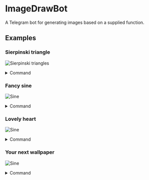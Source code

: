 # ImageDrawBot

A Telegram bot for generating images based on a supplied function.

## Examples

### Sierpinski triangle

![Sierpinski triangles](https://github.com/yurtsiv/image-draw-bot/blob/master/examples/serpinski.png?raw=true)

<details>
<summary>Command</summary>

```javascript
/draw (x, y) => {
  const c = x & y ? 0 : 255;

  return {
    r: c,
    g: c,
    b: c
  }
}
```

</details>

### Fancy sine

![Sine](https://github.com/yurtsiv/image-draw-bot/blob/master/examples/sine.png?raw=true)

<details>
<summary>Command</summary>

```javascript
/draw_center_hd (x, y) => {
  const val = Math.floor(Math.sin(x / 30) * 100);

  if (val < (y + 10) && val > (y - 10)) {
    return {
      r: x,
      g: y,
      b: x - y
    }
  }

  return {
    r: 255,
    g: 255,
    b: 255
  }
}
```

</details>

### Lovely heart

![Sine](https://github.com/yurtsiv/image-draw-bot/blob/master/examples/heart.png?raw=true)

<details>
<summary>Command</summary>

```javascript
/draw (x, y) => {
  const img = [0xff,0xff,0xff,0xff,0xff,0xff,0xff,0xff,0xff,0xff,0xff,0xff,0xff,0xff,0xff,0xff,0xff,0xff,0xff,0xff,0xff,0xff,0xff,0xff,0xff,0xff,0xff,0xff,0xff,0xff,0xff,0xff,0xff,0xff,0xff,0xff,0xff,0xff,0xff,0xff,0xff,0xff,0xff,0xff,0xff,0xff,0xff,0xff,0xff,0xff,0xff,0xff,0xff,0xff,0x00,0x00,0x00,0x00,0x00,0x00,0x00,0x00,0x00,0x00,0x00,0x00,0xff,0xff,0xff,0xff,0xff,0xff,0xff,0xff,0xff,0xff,0xff,0xff,0x00,0x00,0x00,0x00,0x00,0x00,0x00,0x00,0x00,0x00,0x00,0x00,0xff,0xff,0xff,0xff,0xff,0xff,0xff,0xff,0xff,0x00,0x00,0x00,0xff,0x00,0x2e,0xff,0x00,0x2e,0xff,0x00,0x2e,0xff,0x00,0x2e,0x00,0x00,0x00,0xff,0xff,0xff,0xff,0xff,0xff,0x00,0x00,0x00,0xff,0x00,0x2e,0xff,0x00,0x2e,0xff,0x00,0x2e,0xff,0x00,0x2e,0x00,0x00,0x00,0xff,0xff,0xff,0x00,0x00,0x00,0xff,0x00,0x2e,0xff,0x00,0x2e,0xff,0x00,0x2e,0xff,0x00,0x2e,0xff,0x00,0x2e,0xff,0x00,0x2e,0x00,0x00,0x00,0x00,0x00,0x00,0xff,0x00,0x2e,0xff,0x00,0x2e,0xff,0x00,0x2e,0xff,0x00,0x2e,0xff,0x00,0x2e,0xff,0x00,0x2e,0x00,0x00,0x00,0x00,0x00,0x00,0xff,0x00,0x2e,0xff,0x00,0x2e,0xff,0x00,0x2e,0xff,0x00,0x2e,0xff,0x00,0x2e,0xff,0x00,0x2e,0xff,0x00,0x2e,0xff,0x00,0x2e,0xff,0x00,0x2e,0xff,0x00,0x2e,0xff,0x00,0x2e,0xff,0x00,0x2e,0xff,0x00,0x2e,0xff,0x00,0x2e,0x00,0x00,0x00,0x00,0x00,0x00,0xff,0x00,0x2e,0xff,0x00,0x2e,0xff,0x00,0x2e,0xff,0x00,0x2e,0xff,0x00,0x2e,0xff,0x00,0x2e,0xff,0x00,0x2e,0xff,0x00,0x2e,0xff,0x00,0x2e,0xff,0x00,0x2e,0xff,0x00,0x2e,0xff,0x00,0x2e,0xff,0x00,0x2e,0xff,0x00,0x2e,0x00,0x00,0x00,0x00,0x00,0x00,0xff,0x00,0x2e,0xff,0x00,0x2e,0xff,0x00,0x2e,0xff,0x00,0x2e,0xff,0x00,0x2e,0xff,0x00,0x2e,0xff,0x00,0x2e,0xff,0x00,0x2e,0xff,0x00,0x2e,0xff,0x00,0x2e,0xff,0x00,0x2e,0xff,0x00,0x2e,0xff,0x00,0x2e,0xff,0x00,0x2e,0x00,0x00,0x00,0xff,0xff,0xff,0x00,0x00,0x00,0xff,0x00,0x2e,0xff,0x00,0x2e,0xff,0x00,0x2e,0xff,0x00,0x2e,0xff,0x00,0x2e,0xff,0x00,0x2e,0xff,0x00,0x2e,0xff,0x00,0x2e,0xff,0x00,0x2e,0xff,0x00,0x2e,0xff,0x00,0x2e,0xff,0x00,0x2e,0x00,0x00,0x00,0xff,0xff,0xff,0xff,0xff,0xff,0xff,0xff,0xff,0x00,0x00,0x00,0xff,0x00,0x2e,0xff,0x00,0x2e,0xff,0x00,0x2e,0xff,0x00,0x2e,0xff,0x00,0x2e,0xff,0x00,0x2e,0xff,0x00,0x2e,0xff,0x00,0x2e,0xff,0x00,0x2e,0xff,0x00,0x2e,0x00,0x00,0x00,0xff,0xff,0xff,0xff,0xff,0xff,0xff,0xff,0xff,0xff,0xff,0xff,0xff,0xff,0xff,0x00,0x00,0x00,0xff,0x00,0x2e,0xff,0x00,0x2e,0xff,0x00,0x2e,0xff,0x00,0x2e,0xff,0x00,0x2e,0xff,0x00,0x2e,0xff,0x00,0x2e,0xff,0x00,0x2e,0x00,0x00,0x00,0xff,0xff,0xff,0xff,0xff,0xff,0xff,0xff,0xff,0xff,0xff,0xff,0xff,0xff,0xff,0xff,0xff,0xff,0xff,0xff,0xff,0x00,0x00,0x00,0xff,0x00,0x2e,0xff,0x00,0x2e,0xff,0x00,0x2e,0xff,0x00,0x2e,0xff,0x00,0x2e,0xff,0x00,0x2e,0x00,0x00,0x00,0xff,0xff,0xff,0xff,0xff,0xff,0xff,0xff,0xff,0xff,0xff,0xff,0xff,0xff,0xff,0xff,0xff,0xff,0xff,0xff,0xff,0xff,0xff,0xff,0xff,0xff,0xff,0x00,0x00,0x00,0xff,0x00,0x2e,0xff,0x00,0x2e,0xff,0x00,0x2e,0xff,0x00,0x2e,0x00,0x00,0x00,0xff,0xff,0xff,0xff,0xff,0xff,0xff,0xff,0xff,0xff,0xff,0xff,0xff,0xff,0xff,0xff,0xff,0xff,0xff,0xff,0xff,0xff,0xff,0xff,0xff,0xff,0xff,0xff,0xff,0xff,0xff,0xff,0xff,0x00,0x00,0x00,0xff,0x00,0x2e,0xff,0x00,0x2e,0x00,0x00,0x00,0xff,0xff,0xff,0xff,0xff,0xff,0xff,0xff,0xff,0xff,0xff,0xff,0xff,0xff,0xff,0xff,0xff,0xff,0xff,0xff,0xff,0xff,0xff,0xff,0xff,0xff,0xff,0xff,0xff,0xff,0xff,0xff,0xff,0xff,0xff,0xff,0xff,0xff,0xff,0x00,0x00,0x00,0x00,0x00,0x00,0xff,0xff,0xff,0xff,0xff,0xff,0xff,0xff,0xff,0xff,0xff,0xff,0xff,0xff,0xff,0xff,0xff,0xff,0xff,0xff,0xff,0xff,0xff,0xff,0xff,0xff,0xff,0xff,0xff,0xff,0xff,0xff,0xff,0xff,0xff,0xff,0xff,0xff,0xff,0xff,0xff,0xff,0xff,0xff,0xff,0xff,0xff,0xff,0xff,0xff,0xff,0xff,0xff,0xff,0xff,0xff,0xff,0xff,0xff,0xff,0xff,0xff,0xff,0xff,0xff,0xff,0xff,0xff,0xff,0xff,0xff,0xff,0xff,0xff,0xff,0xff,0xff,0xff,0xff,0xff,0xff,0xff,0xff,0xff,0xff,0xff,0xff,0xff,0xff,0xff,0xff,0xff,0xff,0xff,0xff,0xff,0xff,0xff,0xff,0xff,0xff,0xff,0xff,0xff,0xff,0xff,0xff,0xff,0xff,0xff,0xff,0xff,0xff,0xff,0xff,0xff,0xff];

  const newx = Math.floor(x/16);
  const newy = Math.floor(y/16);
  const offset = (newx*3 + newy * 48);

  return {
    r: img[offset],
    g: img[offset + 1],
    b: img[offset + 2]
  }
}
```

</details>

### Your next wallpaper

![Sine](https://github.com/yurtsiv/image-draw-bot/blob/master/examples/wallpaper.png?raw=true)

<details>
<summary>Command</summary>

```javascript
/draw_2k (x, y)  => {
  return {
    r: 0,
    g: 0,
    b: y === 0 ? 0 : x % y
  }
}
```

</details>
